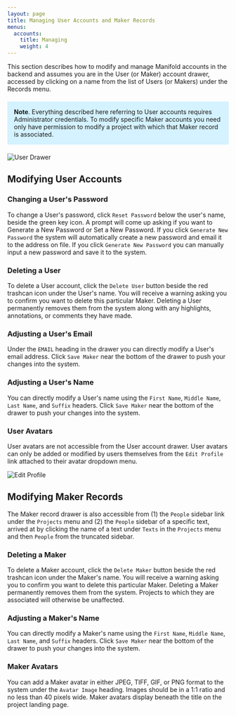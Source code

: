 ```yaml
---
layout: page
title: Managing User Accounts and Maker Records
menus:
  accounts:
    title: Managing
    weight: 4
---
```


This section describes how to modify and manage Manifold accounts in the backend and assumes you are in the User (or Maker) account drawer, accessed by clicking on a name from the list of Users (or Makers) under the Records menu.

<div style="background: #d4f2ff; margin: 20px 0; padding: 15px;">
<strong>Note</strong>. Everything described here referring to User accounts requires Administrator credentials. To modify specific Maker accounts you need only have permission to modify a project with which that Maker record is associated.
</div>

![User Drawer](/docs/assets/projects/user-drawer.png)

## Modifying User Accounts

### Changing a User's Password

To change a User's password, click `Reset Password` below the user's name, beside the green key icon. A prompt will come up asking if you want to Generate a New Password or Set a New Password. If you click `Generate New Password` the system will automatically create a new password and email it to the address on file. If you click `Generate New Password` you can manually input a new password and save it to the system.

### Deleting a User

To delete a User account, click the `Delete User` button beside the red trashcan icon under the User's name.  You will receive a warning asking you to confirm you want to delete this particular Maker. Deleting a User permanently removes them from the system along with any highlights, annotations, or comments they have made.

### Adjusting a User's Email

Under the `EMAIL` heading in the drawer you can directly modify a User's email address. Click `Save Maker` near the bottom of the drawer to push your changes into the system.

### Adjusting a User's Name

You can directly modify a User's name using the `First Name`, `Middle Name`, `Last Name`, and `Suffix` headers. Click `Save Maker` near the bottom of the drawer to push your changes into the system.

### User Avatars

User avatars are not accessible from the User account drawer. User avatars can only be added or modified by users themselves from the `Edit Profile` link attached to their avatar dropdown menu.

![Edit Profile](/docs/assets/projects/edit-profile.png)

## Modifying Maker Records

The Maker record drawer is also accessible from (1) the `People` sidebar link under the `Projects` menu and (2) the `People` sidebar of a specific text, arrived at by clicking the name of a text under `Texts` in the `Projects` menu and then `People` from the truncated sidebar.

### Deleting a Maker

To delete a Maker account, click the `Delete Maker` button beside the red trashcan icon under the Maker's name.  You will receive a warning asking you to confirm you want to delete this particular Maker. Deleting a Maker permanently removes them from the system. Projects to which they are associated will otherwise be unaffected.

### Adjusting a Maker's Name

You can directly modify a Maker's name using the `First Name`, `Middle Name`, `Last Name`, and `Suffix` headers. Click `Save Maker` near the bottom of the drawer to push your changes into the system.

### Maker Avatars

You can add a Maker avatar in either JPEG, TIFF, GIF, or PNG format to the system under the `Avatar Image` heading. Images should be in a 1:1 ratio and no less than 40 pixels wide. Maker avatars display beneath the title on the project landing page.
